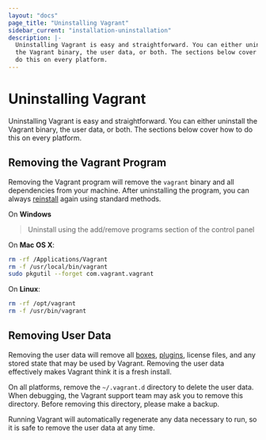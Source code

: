 ```yaml
---
layout: "docs"
page_title: "Uninstalling Vagrant"
sidebar_current: "installation-uninstallation"
description: |-
  Uninstalling Vagrant is easy and straightforward. You can either uninstall
  the Vagrant binary, the user data, or both. The sections below cover how to
  do this on every platform.
---
```


# Uninstalling Vagrant

Uninstalling Vagrant is easy and straightforward. You can either uninstall
the Vagrant binary, the user data, or both. The sections below cover how to
do this on every platform.

## Removing the Vagrant Program

Removing the Vagrant program will remove the `vagrant` binary and all
dependencies from your machine. After uninstalling the program, you can
always [reinstall](/docs/installation/) again using standard
methods.

On **Windows**

> Uninstall using the add/remove programs section of the control panel

On **Mac OS X**:

```sh
rm -rf /Applications/Vagrant
rm -f /usr/local/bin/vagrant
sudo pkgutil --forget com.vagrant.vagrant
```

On **Linux**:

```sh
rm -rf /opt/vagrant
rm -f /usr/bin/vagrant
```

## Removing User Data

Removing the user data will remove all [boxes](/docs/boxes.html),
[plugins](/docs/plugins/), license files, and any stored state that may be used
by Vagrant. Removing the user data effectively makes Vagrant think it
is a fresh install.

On all platforms, remove the `~/.vagrant.d` directory to delete the user
data. When debugging, the Vagrant support team may ask you to remove this
directory. Before removing this directory, please make a backup.

Running Vagrant will automatically regenerate any data necessary to run,
so it is safe to remove the user data at any time.
